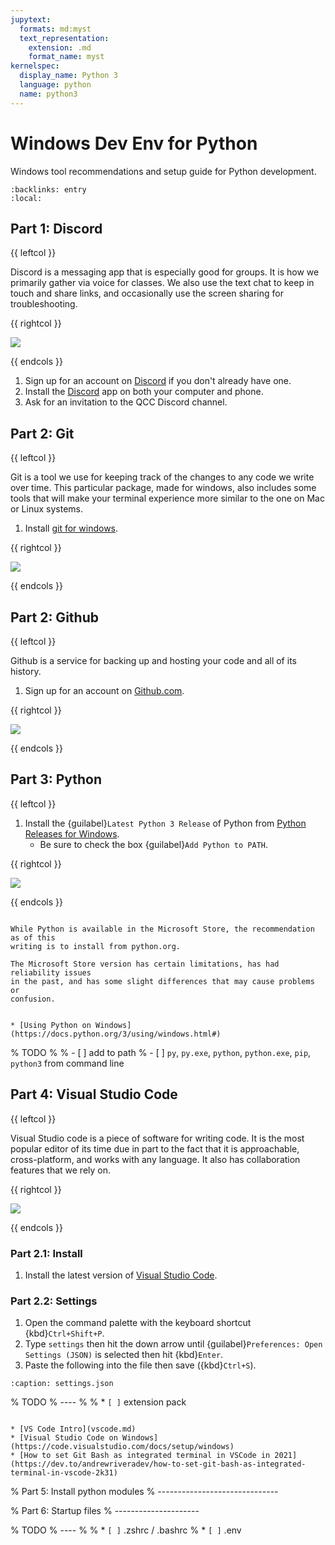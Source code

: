 ```yaml
---
jupytext:
  formats: md:myst
  text_representation:
    extension: .md
    format_name: myst
kernelspec:
  display_name: Python 3
  language: python
  name: python3
---
```

Windows Dev Env for Python
==========================

Windows tool recommendations and setup guide for Python development.


```{contents} Table of Contents
:backlinks: entry
:local:
```

Part 1: Discord
---------------

{{ leftcol }}

Discord is a messaging app that is especially good for groups. It is how we
primarily gather via voice for classes. We also use the text chat to keep in
touch and share links, and occasionally use the screen sharing for
troubleshooting.

{{ rightcol }}

![](assets/discord-chat.png)

{{ endcols }}

1. Sign up for an account on [Discord](https://discord.com/) if you don't already have one.
1. Install the [Discord](https://discord.com/download) app on both your computer and phone.
1. Ask for an invitation to the QCC Discord channel.

Part 2: Git
-----------

{{ leftcol }}

Git is a tool we use for keeping track of the changes to any code we write over
time. This particular package, made for windows, also includes some tools that
will make your terminal experience more similar to the one on Mac or Linux
systems.

1. Install [git for windows](https://gitforwindows.org/).

{{ rightcol }}

![](assets/git-gui.png)

{{ endcols }}

Part 2: Github
--------------

{{ leftcol }}

Github is a service for backing up and hosting your code and all of its
history.

1. Sign up for an account on [Github.com](http://github.com/).

{{ rightcol }}

![](assets/github.png)

{{ endcols }}

Part 3: Python
--------------

{{ leftcol }}

1. Install the {guilabel}`Latest Python 3 Release` of Python from [Python Releases for Windows](https://www.python.org/downloads/windows/).
   - Be sure to check the box {guilabel}`Add Python to PATH`.

{{ rightcol }}

![](assets/python-shell.png)

{{ endcols }}

```{warning}

While Python is available in the Microsoft Store, the recommendation as of this
writing is to install from python.org.

The Microsoft Store version has certain limitations, has had reliability issues
in the past, and has some slight differences that may cause problems or
confusion.

```

```{seealso}

* [Using Python on Windows](https://docs.python.org/3/using/windows.html#)

```

% TODO
%
% - [ ] add to path
% - [ ] `py`, `py.exe`, `python`, `python.exe`, `pip`, `python3` from command line

Part 4: Visual Studio Code
--------------------------

{{ leftcol }}

Visual Studio code is a piece of software for writing code. It is the most
popular editor of its time due in part to the fact that it is approachable,
cross-platform, and works with any language. It also has collaboration features
that we rely on.

{{ rightcol }}

![](assets/vscode-marketplace.gif)

{{ endcols }}

### Part 2.1: Install

1. Install the latest version of [Visual Studio Code](https://code.visualstudio.com/docs?dv=win).

### Part 2.2: Settings

1. Open the command palette with the keyboard shortcut {kbd}`Ctrl+Shift+P`.
2. Type `settings` then hit the down arrow until {guilabel}`Preferences: Open Settings (JSON)` is selected then hit {kbd}`Enter`.
3. Paste the following into the file then save ({kbd}`Ctrl+S`).

```{literalinclude} windows-settings.json
:caption: settings.json
```

% TODO
% ----
%
% * `[ ]` extension pack


```{seealso}

* [VS Code Intro](vscode.md)
* [Visual Studio Code on Windows](https://code.visualstudio.com/docs/setup/windows)
* [How to set Git Bash as integrated terminal in VSCode in 2021](https://dev.to/andrewriveradev/how-to-set-git-bash-as-integrated-terminal-in-vscode-2k31)

```

% Part 5: Install python modules
% ------------------------------

% Part 6: Startup files
% ---------------------

% TODO
% ----
%
% * `[ ]` .zshrc / .bashrc
% * `[ ]` .env
